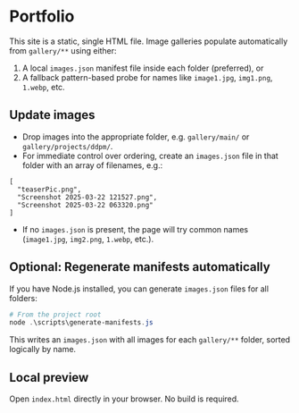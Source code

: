 # Portfolio

This site is a static, single HTML file. Image galleries populate automatically from `gallery/**` using either:

1. A local `images.json` manifest file inside each folder (preferred), or
2. A fallback pattern-based probe for names like `image1.jpg`, `img1.png`, `1.webp`, etc.

## Update images

- Drop images into the appropriate folder, e.g. `gallery/main/` or `gallery/projects/ddpm/`.
- For immediate control over ordering, create an `images.json` file in that folder with an array of filenames, e.g.:

```
[
  "teaserPic.png",
  "Screenshot 2025-03-22 121527.png",
  "Screenshot 2025-03-22 063320.png"
]
```

- If no `images.json` is present, the page will try common names (`image1.jpg`, `img2.png`, `1.webp`, etc.).

## Optional: Regenerate manifests automatically

If you have Node.js installed, you can generate `images.json` files for all folders:

```powershell
# From the project root
node .\scripts\generate-manifests.js
```

This writes an `images.json` with all images for each `gallery/**` folder, sorted logically by name.

## Local preview

Open `index.html` directly in your browser. No build is required.
